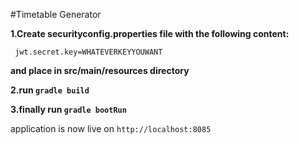 #Timetable Generator 

**1.Create securityconfig.properties file with the following content:**

` jwt.secret.key=WHATEVERKEYYOUWANT`

**and place in src/main/resources directory** 

**2.run `gradle build`**

**3.finally run `gradle bootRun`**

application is now live on `http://localhost:8085`